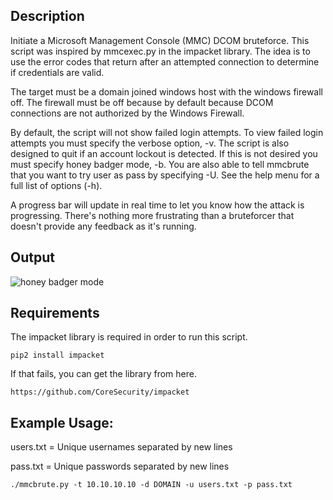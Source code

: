 
## Description
Initiate a Microsoft Management Console (MMC) DCOM bruteforce. This script was inspired by mmcexec.py in the impacket library. The idea is to use the error codes that return after an attempted connection to determine if credentials are valid.

The target must be a domain joined windows host with the windows firewall off. The firewall must be off because by default because DCOM connections are not authorized by the Windows Firewall.

By default, the script will not show failed login attempts. To view failed login attempts you must specify the verbose option, -v. The script is also designed to quit if an account lockout is detected. If this is not desired you must specify honey badger mode, -b. You are also able to tell mmcbrute that you want to try user as pass by specifying -U. See the help menu for a full list of options (-h).

A progress bar will update in real time to let you know how the attack is progressing. There's nothing more frustrating than a bruteforcer that doesn't provide any feedback as it's running.

## Output
![honey badger mode](https://user-images.githubusercontent.com/11075149/33751087-62af2cec-dba6-11e7-9924-ae7445125768.png)

## Requirements
The impacket library is required in order to run this script.
```
pip2 install impacket
```

If that fails, you can get the library from here.
```
https://github.com/CoreSecurity/impacket
```

## Example Usage:
users.txt = Unique usernames separated by new lines

pass.txt = Unique passwords separated by new lines
```
./mmcbrute.py -t 10.10.10.10 -d DOMAIN -u users.txt -p pass.txt
```
